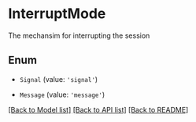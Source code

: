 # InterruptMode

The mechansim for interrupting the session

## Enum

* `Signal` (value: `'signal'`)

* `Message` (value: `'message'`)

[[Back to Model list]](../README.md#documentation-for-models) [[Back to API list]](../README.md#documentation-for-api-endpoints) [[Back to README]](../README.md)

